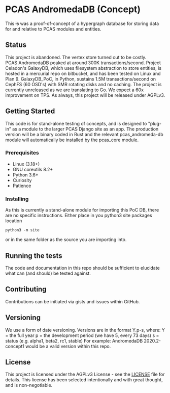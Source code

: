 # PCAS AndromedaDB (Concept)

This ~~is~~ was a proof-of-concept of a hypergraph database for storing data for and
relative to PCAS modules and entities.

## Status
This project is abandoned.  The vertex store turned out to be costly.  
PCAS AndromedaDB peaked at around 300K transactions/second.
Project Celadon's GalaxyDB, which uses filesystem abstraction to store 
entities, is hosted in a mercurial repo on bitbucket, and has been tested on Linux and Plan 9.  GalaxyDB_PoC, in Python, sustains
1.5M transactions/second on CephFS (60 OSD's) with SMR rotating disks and no
caching.
The project is currently unreleased as we are translating to Go.  We expect a
60x improvement on TPS.
As always, this project will be released under AGPLv3.

## Getting Started

This code is for stand-alone testing of concepts, and is designed to "plug-in"
as a module to the larger PCAS Django site as an app.  The production version
will be a binary coded in Rust and the relevant pcas_andromeda-db module will
automatically be installed by the pcas_core module.

### Prerequisites

* Linux (3.18+)
* GNU coreutils 8.2+
* Python 3.6+
* Curiosity
* Patience

### Installing

As this is currently a stand-alone module for importing this PoC DB, there are
no specific instructions.  Either place in you python3 site packages location
```
python3 -m site
```
or in the same folder as the source you are importing into.

## Running the tests

The code and documentation in this repo should be sufficient to elucidate what
can (and should) be tested against.

## Contributing

Contributions can be initiated via gists and issues within GitHub.

## Versioning

We use a form of date versioning.  Versions are in the format Y.p-s, where:
Y = the full year
p = the development period (we have 5, every 73 days)
s = status (e.g. alpha1, beta2, rc1, stable)
For example:
AndromedaDB 2020.2-concept1 would be a valid version within this repo.

## License

This project is licensed under the AGPLv3 License - see the [LICENSE](LICENSE) file for details.  This license has been selected intentionally and with great thought,
and is non-negotiable.
